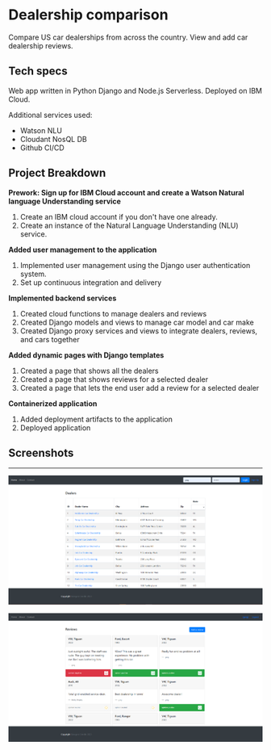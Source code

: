 # Dealership comparison

Compare US car dealerships from across the country. View and add car dealership reviews.

## Tech specs
Web app written in Python Django and Node.js Serverless. Deployed on IBM Cloud.

Additional services used:
- Watson NLU
- Cloudant NosQL DB
- Github CI/CD

## Project Breakdown

**Prework: Sign up for IBM Cloud account and create a Watson Natural language Understanding service**
1. Create an IBM cloud account if you don't have one already.
2. Create an instance of the Natural Language Understanding (NLU) service.

**Added user management to the application**
1. Implemented user management using the Django user authentication system.
2. Set up continuous integration and delivery

**Implemented backend services**
1. Created cloud functions to manage dealers and reviews
2. Created Django models and views to manage car model and car make
3. Created Django proxy services and views to integrate dealers, reviews, and cars together
 
**Added dynamic pages with Django templates**
1. Created a page that shows all the dealers
2. Created a page that shows reviews for a selected dealer
3. Created a page that lets the end user add a review for a selected dealer

**Containerized application**
1. Added deployment artifacts to the application
2. Deployed application

## Screenshots

------------------

![Home Page](./screenshots/home_page.png "Home Page")

![Reviews Page](./screenshots/reviews_page.png "Reviews Page")

